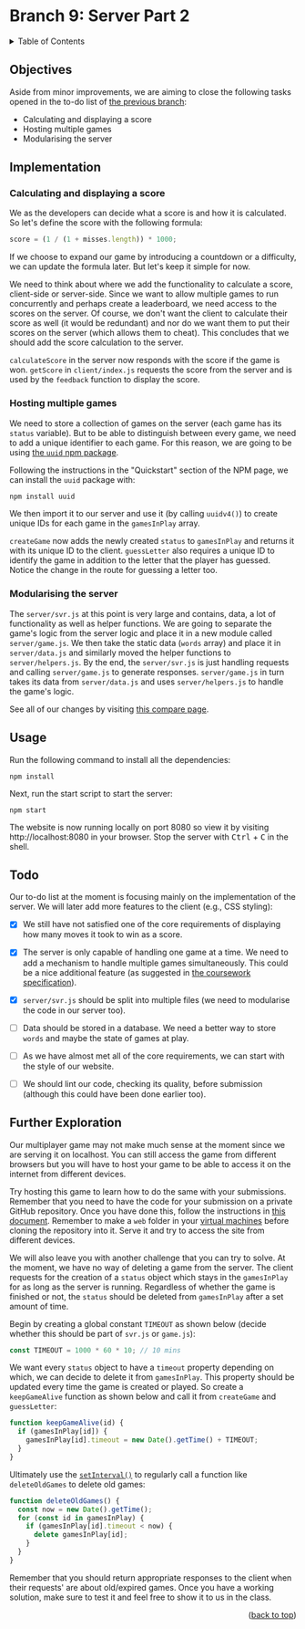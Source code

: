 <div id="top"></div>

<!-- BRANCH TITLE -->

# Branch 9: Server Part 2

<!-- TABLE OF CONTENTS -->
<details>
  <summary>Table of Contents</summary>
  <ol>
    <li><a href="#objectives">Objectives</a></li>
    <li><a href="#implementation">Implementation</a>
    <li><a href="#usage">Usage</a></li>
    <li><a href="#todo">Todo</a></li>
    <li><a href="#further-exploration">Further Exploration</a></li>
  </ol>
</details>

## Objectives

Aside from minor improvements, we are aiming to close the following tasks opened in the to-do list of [the previous branch](https://github.com/portsoc/hangman-in-branches/tree/8):

- Calculating and displaying a score
- Hosting multiple games
- Modularising the server

## Implementation

### Calculating and displaying a score

We as the developers can decide what a score is and how it is calculated.
So let's define the score with the following formula:

```js
score = (1 / (1 + misses.length)) * 1000;
```

If we choose to expand our game by introducing a countdown or a difficulty, we can update the formula later.
But let's keep it simple for now.

We need to think about where we add the functionality to calculate a score, client-side or server-side.
Since we want to allow multiple games to run concurrently and perhaps create a leaderboard, we need access to the scores on the server.
Of course, we don't want the client to calculate their score as well (it would be redundant) and nor do we want them to put their scores on the server (which allows them to cheat).
This concludes that we should add the score calculation to the server.

`calculateScore` in the server now responds with the score if the game is won.
`getScore` in `client/index.js` requests the score from the server and is used by the `feedback` function to display the score.

### Hosting multiple games

We need to store a collection of games on the server (each game has its `status` variable).
But to be able to distinguish between every game, we need to add a unique identifier to each game.
For this reason, we are going to be using [the `uuid` npm package](https://www.npmjs.com/package/uuid).

Following the instructions in the "Quickstart" section of the NPM page, we can install the `uuid` package with:

```bash
npm install uuid
```

We then import it to our server and use it (by calling `uuidv4()`) to create unique IDs for each game in the `gamesInPlay` array.

`createGame` now adds the newly created `status` to `gamesInPlay` and returns it with its unique ID to the client.
`guessLetter` also requires a unique ID to identify the game in addition to the letter that the player has guessed.
Notice the change in the route for guessing a letter too.

### Modularising the server

The `server/svr.js` at this point is very large and contains, data, a lot of functionality as well as helper functions.
We are going to separate the game's logic from the server logic and place it in a new module called `server/game.js`.
We then take the static data (`words` array) and place it in `server/data.js` and similarly moved the helper functions to `server/helpers.js`.
By the end, the `server/svr.js` is just handling requests and calling `server/game.js` to generate responses.
`server/game.js` in turn takes its data from `server/data.js` and uses `server/helpers.js` to handle the game's logic.

See all of our changes by visiting [this compare page](https://github.com/portsoc/hangman-in-branches/compare/8...9?diff=split).

## Usage

Run the following command to install all the dependencies:

```
npm install
```

Next, run the start script to start the server:

```
npm start
```

The website is now running locally on port 8080 so view it by visiting http://localhost:8080 in your browser.
Stop the server with <kbd>Ctrl</kbd> + <kbd>C</kbd> in the shell.

## Todo

Our to-do list at the moment is focusing mainly on the implementation of the server. We will later add more features to the client (e.g., CSS styling):

- [x] We still have not satisfied one of the core requirements of displaying how many moves it took to win as a score.

- [x] The server is only capable of handling one game at a time. We need to add a mechanism to handle multiple games simultaneously. This could be a nice additional feature (as suggested in [the coursework specification](https://docs.google.com/document/d/1cF3u2ldutHaBAzFOEsnVwfKrnPTylOrn-hAGFSDWca8/edit)).

- [x] `server/svr.js` should be split into multiple files (we need to modularise the code in our server too).

- [ ] Data should be stored in a database. We need a better way to store `words` and maybe the state of games at play.

- [ ] As we have almost met all of the core requirements, we can start with the style of our website.

- [ ] We should lint our code, checking its quality, before submission (although this could have been done earlier too).

## Further Exploration

Our multiplayer game may not make much sense at the moment since we are serving it on localhost.
You can still access the game from different browsers but you will have to host your game to be able to access it on the internet from different devices.

Try hosting this game to learn how to do the same with your submissions.
Remember that you need to have the code for your submission on a private GitHub repository.
Once you have done this, follow the instructions in [this document](https://docs.google.com/document/d/1zqvC5jOoXQlXggKZkEC025H-N6k7HxdTHpsy0Iylt0c/edit?usp=sharing).
Remember to make a `web` folder in your [virtual machines](https://uop-1-server-per-student-devel.appspot.com/) before cloning the repository into it.
Serve it and try to access the site from different devices.

We will also leave you with another challenge that you can try to solve.
At the moment, we have no way of deleting a game from the server.
The client requests for the creation of a `status` object which stays in the `gamesInPlay` for as long as the server is running.
Regardless of whether the game is finished or not, the `status` should be deleted from `gamesInPlay` after a set amount of time.

Begin by creating a global constant `TIMEOUT` as shown below (decide whether this should be part of `svr.js` or `game.js`):

```js
const TIMEOUT = 1000 * 60 * 10; // 10 mins
```

We want every `status` object to have a `timeout` property depending on which, we can decide to delete it from `gamesInPlay`.
This property should be updated every time the game is created or played.
So create a `keepGameAlive` function as shown below and call it from `createGame` and `guessLetter`:

```js
function keepGameAlive(id) {
  if (gamesInPlay[id]) {
    gamesInPlay[id].timeout = new Date().getTime() + TIMEOUT;
  }
}
```

Ultimately use the [`setInterval()`](https://developer.mozilla.org/en-US/docs/Web/API/setInterval) to regularly call a function like `deleteOldGames` to delete old games:

```js
function deleteOldGames() {
  const now = new Date().getTime();
  for (const id in gamesInPlay) {
    if (gamesInPlay[id].timeout < now) {
      delete gamesInPlay[id];
    }
  }
}
```

Remember that you should return appropriate responses to the client when their requests' are about old/expired games.
Once you have a working solution, make sure to test it and feel free to show it to us in the class.

<p align="right">(<a href="#top">back to top</a>)</p>
